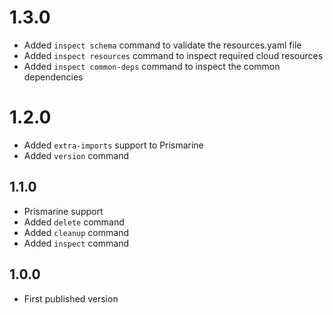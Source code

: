 # 1.3.0

- Added `inspect schema` command to validate the resources.yaml file
- Added `inspect resources` command to inspect required cloud resources
- Added `inspect common-deps` command to inspect the common dependencies

# 1.2.0

- Added `extra-imports` support to Prismarine
- Added `version` command

## 1.1.0

- Prismarine support
- Added `delete` command
- Added `cleanup` command
- Added `inspect` command

## 1.0.0

- First published version
